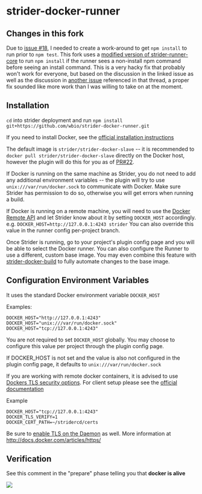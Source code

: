 strider-docker-runner
=====================

## Changes in this fork
Due to [issue #18](https://github.com/Strider-CD/strider-docker-runner/issues/18), I needed to create a work-around to get `npm install` to run prior to `npm test`. This fork uses a [modified version of strider-runner-core](https://github.com/wbio/strider-runner-core) to run `npm install` if the runner sees a non-install npm command before seeing an install command. This is a very hacky fix that probably won't work for everyone, but based on the discussion in the linked issue as well as the discussion in [another issue](https://github.com/Strider-CD/strider-heroku/issues/4#issuecomment-54719228) referenced in that thread, a proper fix sounded like more work than I was willing to take on at the moment.

## Installation

`cd` into strider deployment and run `npm install git+https://github.com/wbio/strider-docker-runner.git`

If you need to install Docker, see the [official installation instructions](https://docs.docker.com/installation/)

The default image is `strider/strider-docker-slave` -- it is recommended to `docker pull strider/strider-docker-slave` directly on the Docker host, however the plugin will do this for you as of [PR#22](https://github.com/Strider-CD/strider-docker-runner/pull/22).

If Docker is running on the same machine as Strider, you do not need to add any additional environment variables -- the plugin will try to use `unix:///var/run/docker.sock` to communicate with Docker. Make sure Strider has permission to do so, otherwise you will get errors when running a build.

If Docker is running on a remote machine, you will need to use the [Docker Remote API](https://docs.docker.com/reference/api/docker_remote_api/) and let Strider know about it by setting `DOCKER_HOST` accordingly. e.g. `DOCKER_HOST=http://127.0.0.1:4243 strider` You can also override this value in the runner config per-project branch.

Once Strider is running, go to your project's plugin config page and you will be able to select the Docker runner. You can also configure the Runner to use a different, custom base image. You may even combine this feature with [strider-docker-build](https://github.com/Strider-CD/strider-docker-build) to fully automate changes to the base image.

## Configuration Environment Variables

It uses the standard Docker environment variable `DOCKER_HOST`

Examples:

```
DOCKER_HOST="http://127.0.0.1:4243"
DOCKER_HOST="unix:///var/run/docker.sock"
DOCKER_HOST="tcp://127.0.0.1:4243"
```

You are not required to set `DOCKER_HOST` globally. You may choose to configure this value per project through the plugin config page.

If DOCKER_HOST is not set and the value is also not configured in the plugin config page, it defaults to `unix:///var/run/docker.sock`

If you are working with remote docker containers, it is advised to use [Dockers TLS security options](http://docs.docker.com/articles/https/). For client setup please see the [official documentation](http://docs.docker.com/articles/https/#client-modes)

Example
```
DOCKER_HOST="tcp://127.0.0.1:4243"
DOCKER_TLS_VERIFY=1
DOCKER_CERT_PATH=~/stridercd/certs
```
Be sure to [enable TLS on the Daemon](http://docs.docker.com/articles/https/#daemon-modes) as well. More information at http://docs.docker.com/articles/https/

## Verification

See this comment in the "prepare" phase telling you that **docker is alive**

![](https://cloud.githubusercontent.com/assets/112170/3838066/871cff0c-1dfc-11e4-9fce-430447bafffa.png)
